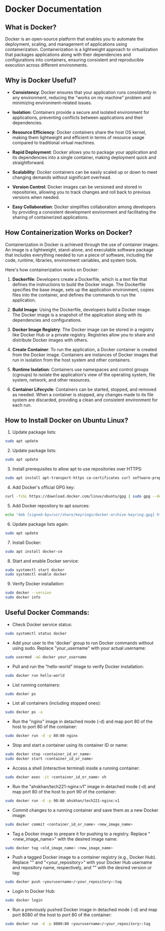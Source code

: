 # Docker Documentation

## What is Docker?

Docker is an open-source platform that enables you to automate the deployment, scaling, and management of applications using containerization. Containerization is a lightweight approach to virtualization that packages applications along with their dependencies and configurations into containers, ensuring consistent and reproducible execution across different environments.

## Why is Docker Useful?

- **Consistency**: Docker ensures that your application runs consistently in any environment, reducing the "works on my machine" problem and minimizing environment-related issues.

- **Isolation**: Containers provide a secure and isolated environment for applications, preventing conflicts between applications and their dependencies.

- **Resource Efficiency**: Docker containers share the host OS kernel, making them lightweight and efficient in terms of resource usage compared to traditional virtual machines.

- **Rapid Deployment**: Docker allows you to package your application and its dependencies into a single container, making deployment quick and straightforward.

- **Scalability**: Docker containers can be easily scaled up or down to meet changing demands without significant overhead.

- **Version Control**: Docker images can be versioned and stored in repositories, allowing you to track changes and roll back to previous versions when needed.

- **Easy Collaboration**: Docker simplifies collaboration among developers by providing a consistent development environment and facilitating the sharing of containerized applications.

## How Containerization Works on Docker?

Containerization in Docker is achieved through the use of container images. An image is a lightweight, stand-alone, and executable software package that includes everything needed to run a piece of software, including the code, runtime, libraries, environment variables, and system tools.

Here's how containerization works on Docker:

1. **Dockerfile**: Developers create a Dockerfile, which is a text file that defines the instructions to build the Docker image. The Dockerfile specifies the base image, sets up the application environment, copies files into the container, and defines the commands to run the application.

2. **Build Image**: Using the Dockerfile, developers build a Docker image. The Docker image is a snapshot of the application along with its dependencies and configurations.

3. **Docker Image Registry**: The Docker image can be stored in a registry like Docker Hub or a private registry. Registries allow you to share and distribute Docker images with others.

4. **Create Container**: To run the application, a Docker container is created from the Docker image. Containers are instances of Docker images that run in isolation from the host system and other containers.

5. **Runtime Isolation**: Containers use namespaces and control groups (cgroups) to isolate the application's view of the operating system, file system, network, and other resources.

6. **Container Lifecycle**: Containers can be started, stopped, and removed as needed. When a container is stopped, any changes made to its file system are discarded, providing a clean and consistent environment for each run.

## How to Install Docker on Ubuntu Linux?

1. Update package lists:
```bash
sudo apt update
```
2. Update package lists:
```bash
sudo apt update
```
3. Install prerequisites to allow apt to use repositories over HTTPS:

```bash
sudo apt install apt-transport-https ca-certificates curl software-properties-common
```
4. Add Docker's official GPG key:

```bash
curl -fsSL https://download.docker.com/linux/ubuntu/gpg | sudo gpg --dearmor -o /usr/share/keyrings/docker-archive-keyring.gpg
```
5. Add Docker repository to apt sources:

```bash
echo "deb [signed-by=/usr/share/keyrings/docker-archive-keyring.gpg] https://download.docker.com/linux/ubuntu $(lsb_release -cs) stable" | sudo tee /etc/apt/sources.list.d/docker.list
```
6. Update package lists again:

```bash
sudo apt update
```
7. Install Docker:

```bash
sudo apt install docker-ce
```
8. Start and enable Docker service:

```bash
sudo systemctl start docker
sudo systemctl enable docker
```
9. Verify Docker installation:

```bash
sudo docker --version
sudo docker info
```
## Useful Docker Commands:
- Check Docker service status:

```bash
sudo systemctl status docker
```
- Add your user to the 'docker' group to run Docker commands without using sudo. Replace "your_username" with your actual username:

```bash
sudo usermod -aG docker your_username
```
- Pull and run the "hello-world" image to verify Docker installation:

```bash
sudo docker run hello-world
```
- List running containers:

```bash
sudo docker ps
```
- List all containers (including stopped ones):

```bash
sudo docker ps -a
```
- Run the "nginx" image in detached mode (-d) and map port 80 of the host to port 80 of the container:

```bash
sudo docker run -d -p 80:80 nginx
```
- Stop and start a container using its container ID or name:

```bash
sudo docker stop <container_id_or_name>
sudo docker start <container_id_or_name>
```
- Access a shell (interactive terminal) inside a running container:

```bash
sudo docker exec -it <container_id_or_name> sh
```
- Run the "ahskhan/tech221-nginx:v1" image in detached mode (-d) and map port 80 of the host to port 90 of the container:

```bash
sudo docker run -d -p 90:80 ahskhan/tech221-nginx:v1
```
- Commit changes to a running container and save them as a new Docker image:

```bash
sudo docker commit <container_id_or_name> <new_image_name>
```
- Tag a Docker image to prepare it for pushing to a registry. Replace "<new_image_name>" with the desired image name:

```bash
sudo docker tag <old_image_name> <new_image_name>
```
- Push a tagged Docker image to a container registry (e.g., Docker Hub). Replace "<yourusername>" and "<your_repository>" with your Docker Hub username and repository name, respectively, and "<tag>" with the desired version or tag:

```bash
sudo docker push <yourusername>/<your_repository>:tag
```
- Login to Docker Hub:

```bash
sudo docker login
```
- Run a previously pushed Docker image in detached mode (-d) and map port 8080 of the host to port 80 of the container:
```bash
sudo docker run -d -p 8080:80 <yourusername>/<your_repository>:tag
```